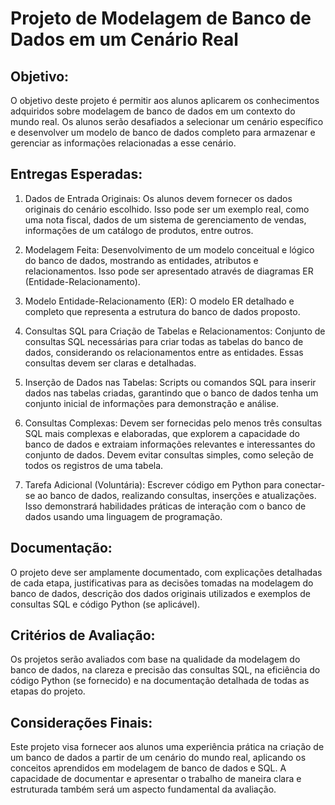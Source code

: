 # Projeto de Modelagem de Banco de Dados em um Cenário Real

## Objetivo:
O objetivo deste projeto é permitir aos alunos aplicarem os conhecimentos adquiridos sobre modelagem de banco de dados em um contexto do mundo real. Os alunos serão desafiados a selecionar um cenário específico e desenvolver um modelo de banco de dados completo para armazenar e gerenciar as informações relacionadas a esse cenário.

## Entregas Esperadas:

1. Dados de Entrada Originais: Os alunos devem fornecer os dados originais do cenário escolhido. Isso pode ser um exemplo real, como uma nota fiscal, dados de um sistema de gerenciamento de vendas, informações de um catálogo de produtos, entre outros.

2. Modelagem Feita: Desenvolvimento de um modelo conceitual e lógico do banco de dados, mostrando as entidades, atributos e relacionamentos. Isso pode ser apresentado através de diagramas ER (Entidade-Relacionamento).

3. Modelo Entidade-Relacionamento (ER): O modelo ER detalhado e completo que representa a estrutura do banco de dados proposto.

4. Consultas SQL para Criação de Tabelas e Relacionamentos: Conjunto de consultas SQL necessárias para criar todas as tabelas do banco de dados, considerando os relacionamentos entre as entidades. Essas consultas devem ser claras e detalhadas.

5. Inserção de Dados nas Tabelas: Scripts ou comandos SQL para inserir dados nas tabelas criadas, garantindo que o banco de dados tenha um conjunto inicial de informações para demonstração e análise.

6. Consultas Complexas: Devem ser fornecidas pelo menos três consultas SQL mais complexas e elaboradas, que explorem a capacidade do banco de dados e extraiam informações relevantes e interessantes do conjunto de dados. Devem evitar consultas simples, como seleção de todos os registros de uma tabela.

7. Tarefa Adicional (Voluntária): Escrever código em Python para conectar-se ao banco de dados, realizando consultas, inserções e atualizações. Isso demonstrará habilidades práticas de interação com o banco de dados usando uma linguagem de programação.

## Documentação:
O projeto deve ser amplamente documentado, com explicações detalhadas de cada etapa, justificativas para as decisões tomadas na modelagem do banco de dados, descrição dos dados originais utilizados e exemplos de consultas SQL e código Python (se aplicável).

## Critérios de Avaliação:
Os projetos serão avaliados com base na qualidade da modelagem do banco de dados, na clareza e precisão das consultas SQL, na eficiência do código Python (se fornecido) e na documentação detalhada de todas as etapas do projeto.

## Considerações Finais:
Este projeto visa fornecer aos alunos uma experiência prática na criação de um banco de dados a partir de um cenário do mundo real, aplicando os conceitos aprendidos em modelagem de banco de dados e SQL. A capacidade de documentar e apresentar o trabalho de maneira clara e estruturada também será um aspecto fundamental da avaliação.
